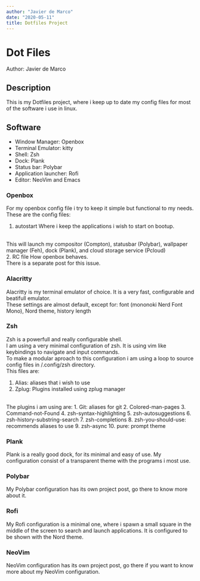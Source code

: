 ```yaml
---
author: "Javier de Marco"
date: "2020-05-11"
title: Dotfiles Project
---
```


# Dot Files

Author: Javier de Marco

## Description

This is my Dotfiles project, where i keep up to date my config files for most of the software i use
in linux.
<br>

## Software

* Window Manager: Openbox
* Terminal Emulator: kitty
* Shell: Zsh
* Dock: Plank
* Status bar: Polybar
* Application launcher: Rofi
* Editor: NeoVim and Emacs

### Openbox

For my openbox config file i try to keep it simple but functional to my needs.
<br>
These are the config files:
1. autostart
Where i keep the applications i wish to start on bootup.
<br>
This will launch my compositor (Compton), statusbar (Polybar), wallpaper manager (Feh), dock (Plank), and cloud storage service (Pcloud)
<br>
2. RC file
How openbox behaves.
<br>
There is a separate post for this issue.

### Alacritty

Alacritty is my terminal emulator of choice. It is a very fast, configurable and beatifull emulator.
<br>
These settings are almost default, except for: font (mononoki Nerd Font Mono), Nord theme, history length

### Zsh

Zsh is a powerfull and really configurable shell.
<br>
I am using a very minimal configuration of zsh. It is using vim like keybindings to navigate and input commands.
<br>
To make a modular aproach to this configuration i am using a loop to source config files in /.config/zsh directory.
<br>
This files are:
1. Alias: aliases that i wish to use
2. Zplug: Plugins installed using zplug manager
<br>
The plugins i am using are:
1. Git: aliases for git
2. Colored-man-pages
3. Command-not-Found
4. zsh-syntax-highlighting
5. zsh-autosuggestions
6. zsh-history-substring-search
7. zsh-completions
8. zsh-you-should-use: recommends aliases to use
9. zsh-async
10. pure: prompt theme

### Plank

Plank is a really good dock, for its minimal and easy of use. My configuration consist of a transparent theme with the programs i most use.

### Polybar

My Polybar configuration has its own project post, go there to know more about it.

### Rofi

My Rofi configuration is a minimal one, where i spawn a small square in the middle of the screen to search and launch applications. It is configured to be shown with the Nord theme.

### NeoVim

NeoVim configuration has its own project post, go there if you want to know more about my NeoVim configuration.
